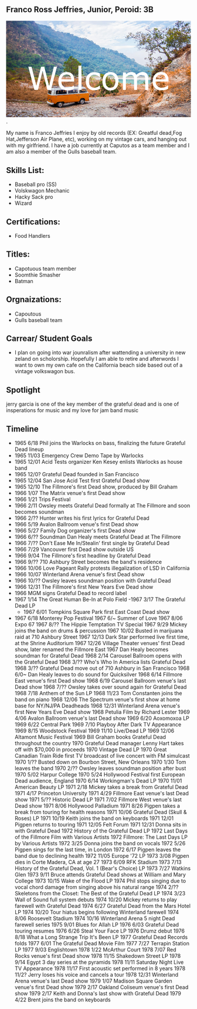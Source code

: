 ## Franco Ross Jeffries, Junior, Peroid: 3B
![Image Alt](https://github.com/swisscheese1010/ecsportfolio/blob/c7b531b70b7208ec2cec3b75778e60162df3a3a1/images/welcome.png).

My name is Franco Jeffries I enjoy by old records (EX: Greatful dead,Fog Hat,Jefferson Air Plane, etc), working on my vintage cars, and hanging out with my girlfriend. I have a job currently at Caputos as a team member and I am also a member of the Gulls baseball team. 

## Skills List:
- Baseball pro (SS) 
- Volskwagon Mechanic 
- Hacky Sack pro
- Wizard
## Certifications: 
- Food Handlers
## Titles: 
- Capotuous team member 
- Soomthie Smasher 
- Batman 
## Orgnaizations: 
- Capoutous
- Gulls baseball team
## Carrear/ Student Goals
- I plan on going into war jounralism after wattending a university in new  zeland on scholorship. Hopefully I am able to retire and afterwords I want to own my own cafe on the California beach side based out of a vintage volkswagon bus.
## Spotlight 
jerry garcia is one of the key member of the grateful dead and is one of insperations for music and my love for jam band music 
## Timeline 
- 1965	6/18	Phil joins the Warlocks on bass, finalizing the future Grateful Dead lineup
- 1965	11/03	Emergency Crew   Demo Tape by Warlocks
- 1965	12/01	Acid Tests organizer Ken Kesey enlists Warlocks as house band
- 1965	12/0?	Grateful Dead founded in San Francisco
- 1965	12/04	San Jose Acid Test first Grateful Dead show
- 1965	12/10	The Fillmore's first Dead show, produced by Bill Graham
- 1966	1/07	The Matrix venue's first Dead show
- 1966	1/21	Trips Festival
- 1966	2/11	Owsley meets Grateful Dead formally at The Fillmore and soon becomes soundman
- 1966	2/??	Hunter writes his first lyrics for Grateful Dead
- 1966	5/19	Avalon Ballroom venue's first Dead show
- 1966	5/27	Family Dog organizer's first Dead show
 - 1966	6/??	Soundman Dan Healy meets Grateful Dead at The Fillmore
- 1966	7/??	Don't Ease Me In/Stealin' first single by Grateful Dead
- 1966	7/29	Vancouver first Dead show outside US
- 1966	9/04	The Fillmore's first headline by Grateful Dead
- 1966	9/??	710 Ashbury Street becomes the band's residence
- 1966	10/06	Love Pageant Rally protests illegalization of LSD in California
- 1966	10/07	Winterland Arena venue's first Dead show
- 1966	10/??	Owsley leaves soundman position with Grateful Dead
- 1966	12/31	The Fillmore's first New Years Eve Dead show
- 1966		MGM signs Grateful Dead to record label
- 1967	1/14	The Great Human Be-In at Polo Field
 -1967	3/17	The Grateful Dead   LP
  - 1967	6/01	Tompkins Square Park first East Coast Dead show
 - 1967	6/18	Monterey Pop Festival
1967	6/~	Summer of Love
1967	8/06	Expo 67
1967	8/??	The Hippie Temptation   TV Special
1967	9/29	Mickey joins the band on drums & percussion
1967	10/02	Busted in marijuana raid at 710 Ashbury Street
1967	12/13	Dark Star performed live first time, at the Shrine Auditorium
1967	12/26	Village Theater venues' first Dead show, later renamed the Fillmore East
1967		Dan Healy becomes soundman for Grateful Dead
1968	2/14	Carousel Ballroom opens with the Grateful Dead
1968	3/??	Who's Who In America lists Grateful Dead
1968	3/??	Grateful Dead move out of 710 Ashbury in San Francisco
1968	6/0~	Dan Healy leaves to do sound for Quicksilver
1968	6/14	Fillmore East venue's first Dead show
1968	6/19	Carousel Ballroom venue's last Dead show
1968	7/??	Owsley takes over sound again for Grateful Dead
1968	7/18	Anthem of the Sun   LP
1968	11/23	Tom Constanten joins the band on piano
1968	12/06	The Spectrum venue's first show at home base for NY/NJ/PA Deadheads
1968	12/31	Winterland Arena venue's first New Years Eve Dead show
1968		Petulia   Film by Richard Lester
1969	4/06	Avalon Ballroom venue's last Dead show
1969	6/20	Aoxomoxoa   LP
1969	6/22	Central Park
1969	7/10	Playboy After Dark   TV Appearance
1969	8/15	Woodstock Festival
1969	11/10	Live/Dead   LP
1969	12/06	Altamont Music Festival
1969		Bill Graham books Grateful Dead throughout the country
1970		Grateful Dead manager Lenny Hart takes off with $70,000 in proceeds
1970		Vintage Dead   LP
1970		Great Canadian Train Ride first TV broadcast of live concert with FM simulcast
1970	1/??	Busted down on Bourbon Street, New Orleans
1970	1/30	Tom leaves the band
1970	2/??	Owsley leaves soundman position after bust
1970	5/02	Harpur College
1970	5/24	Hollywood Festival first European Dead audience, England
1970	6/14	Workingman's Dead   LP
1970	11/01	American Beauty   LP
1971	2/18	Mickey takes a break from Grateful Dead
1971	4/17	Princeton University
1971	4/29	Fillmore East venue's last Dead show
1971	5/??	Historic Dead   LP
1971	7/02	Fillmore West venue's last Dead show
1971	8/06	Hollywood Palladium
1971	8/26	Pigpen takes a break from touring for health reasons
1971	10/06	Grateful Dead (Skull & Roses)   LP
1971	10/19	Keith joins the band on keyboards
1971	12/01	Pigpen returns to touring
1971	12/05	Felt Forum
1971	12/31	Donna sits in with Grateful Dead
1972		History of the Grateful Dead   LP
1972		Last Days of the Fillmore   Film with Various Artists
1972		Fillmore: The Last Days   LP by Various Artists
1972	3/25	Donna joins the band on vocals
1972	5/26	Pigpen sings for the last time, in London
1972	6/17	Pigpen leaves the band due to declining health
1972	11/05	Europe '72   LP
1973	3/08	Pigpen dies in Corte Madera, CA at age 27
1973	6/09	RFK Stadium
1973	7/13	History of the Grateful Dead, Vol. 1 (Bear's Choice)   LP
1973	7/27	Watkins Glen
1973	9/11	Bruce attends Grateful Dead shows at William and Mary College
1973	10/15	Wake of the Flood   LP
1974		Phil stops singing due to vocal chord damage from singing above his natural range
1974	2/??	Skeletons from the Closet: The Best of the Grateful Dead   LP
1974	3/23	Wall of Sound full system debuts
1974	10/20	Mickey returns to play farewell with Grateful Dead
1974	6/27	Grateful Dead from the Mars Hotel   LP
1974	10/20	Tour hiatus begins following Winterland farewell
1974	8/06	Roosevelt Stadium
1974	10/16	Winterland Arena 5 night Dead farewell series
1975	9/01	Blues for Allah   LP
1976	6/03	Grateful Dead touring resumes
1976	6/26	Steal Your Face   LP
1976		Drumz debut
1976	8/18	What a Long Strange Trip It's Been   LP
1977		Grateful Dead Records folds
1977	6/01	The Grateful Dead Movie   Film
1977	7/27	Terrapin Station   LP
1977	9/03	Englishtown
1978	1/22	McArthur Court
1978	7/07	Red Rocks venue's first Dead show
1978	11/15	Shakedown Street   LP
1978	9/14	Egypt 3 day series at the pyramids
1978	11/11	Saturday Night Live   TV Appearance
1978	11/17	First acoustic set performed in 8 years
1978	11/2?	Jerry loses his voice and cancels a tour
1978	12/31	Winterland Arena venue's last Dead show
1979	1/07	Madison Square Garden venue's first Dead show
1979	2/17	Oakland Coliseum venue's first Dead show
1979	2/17	Keith and Donna's last show with Grateful Dead
1979	4/22	Brent joins the band on keyboards

